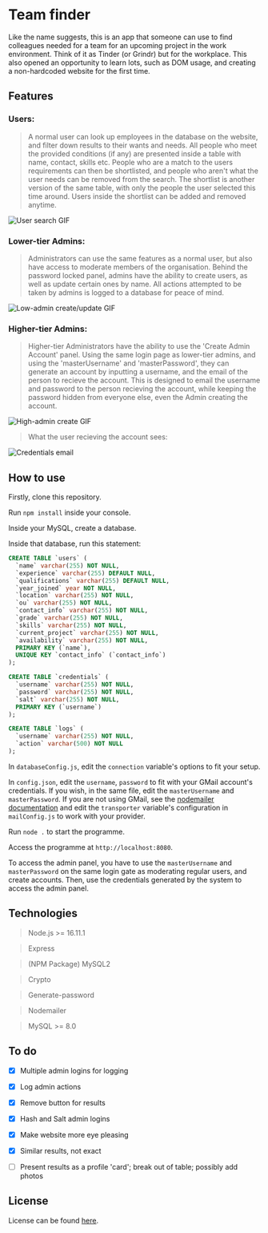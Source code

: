 # Team finder 

Like the name suggests, this is an app that someone can use to find colleagues needed for a team for an upcoming project in the work environment. Think of it as Tinder (or Grindr) but for the workplace. This also opened an opportunity to learn lots, such as DOM usage, and creating a non-hardcoded website for the first time.

## Features

### Users:

> A normal user can look up employees in the database on the website, and filter down results to their wants and needs. All people who meet the provided conditions (if any) are presented inside a table with name, contact, skills etc. People who are a match to the users requirements can then be shortlisted, and people who aren't what the user needs can be removed from the search. The shortlist is another version of the same table, with only the people the user selected this time around. Users inside the shortlist can be added and removed anytime.

![User search GIF](https://github.com/qtdceu/team_finder/blob/main/img/ezgif.com-gif-maker.gif)

### Lower-tier Admins:

> Administrators can use the same features as a normal user, but also have access to moderate members of the organisation. Behind the password locked panel, admins have the ability to create users, as well as update certain ones by name. All actions attempted to be taken by admins is logged to a database for peace of mind. 

![Low-admin create/update GIF](https://github.com/qtdceu/team_finder/blob/main/img/ezgif.com-gif-maker%20(1).gif)

### Higher-tier Admins:

> Higher-tier Administrators have the ability to use the 'Create Admin Account' panel. Using the same login page as lower-tier admins, and using the 'masterUsername' and 'masterPassword', they can generate an account by inputting a username, and the email of the person to recieve the account. This is designed to email the username and password to the person recieving the account, while keeping the password hidden from everyone else, even the Admin creating the account. 

![High-admin create GIF](https://github.com/qtdceu/team_finder/blob/main/img/ezgif.com-gif-maker%20(2).gif)

> What the user recieving the account sees: 

![Credentials email](https://github.com/qtdceu/team_finder/blob/main/img/Screenshot%202022-03-11%20225752.png)

## How to use

Firstly, clone this repository.

Run `npm install` inside your console.

Inside your MySQL, create a database.

Inside that database, run this statement: 

```sql 
CREATE TABLE `users` (
  `name` varchar(255) NOT NULL,
  `experience` varchar(255) DEFAULT NULL,
  `qualifications` varchar(255) DEFAULT NULL,
  `year_joined` year NOT NULL,
  `location` varchar(255) NOT NULL,
  `ou` varchar(255) NOT NULL,
  `contact_info` varchar(255) NOT NULL,
  `grade` varchar(255) NOT NULL,
  `skills` varchar(255) NOT NULL,
  `current_project` varchar(255) NOT NULL,
  `availability` varchar(255) NOT NULL,
  PRIMARY KEY (`name`),
  UNIQUE KEY `contact_info` (`contact_info`)
);

CREATE TABLE `credentials` (
  `username` varchar(255) NOT NULL,
  `password` varchar(255) NOT NULL,
  `salt` varchar(255) NOT NULL,
  PRIMARY KEY (`username`)
);

CREATE TABLE `logs` (
  `username` varchar(255) NOT NULL,
  `action` varchar(500) NOT NULL
);
```

In `databaseConfig.js`, edit the `connection` variable's options to fit your setup. 

In `config.json`, edit the `username`, `password` to fit with your GMail account's credentials. If you wish, in the same file, edit the `masterUsername` and `masterPassword`. If you are not using GMail, see the [nodemailer documentation](https://nodemailer.com/about/) and edit the `transporter` variable's configuration in `mailConfig.js` to work with your provider.

Run `node .` to start the programme. 

Access the programme at `http://localhost:8080`.

To access the admin panel, you have to use the `masterUsername` and `masterPassword` on the same login gate as moderating regular users, and create accounts. Then, use the credentials generated by the system to access the admin panel.  

## Technologies

> Node.js >= 16.11.1

> Express

> (NPM Package) MySQL2 

> Crypto

> Generate-password

> Nodemailer

> MySQL >= 8.0

## To do

- [x] Multiple admin logins for logging 

- [x] Log admin actions 

- [x] Remove button for results

- [x] Hash and Salt admin logins

- [x] Make website more eye pleasing

- [x] Similar results, not exact

- [ ] Present results as a profile 'card'; break out of table; possibly add photos

## License 

License can be found [here](https://github.com/qtdceu/team_finder/blob/main/LICENSE).
